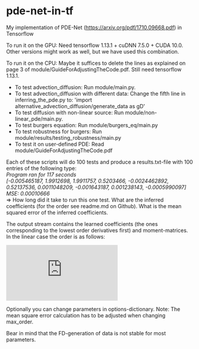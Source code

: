 # pde-net-in-tf
My implementation of PDE-Net (https://arxiv.org/pdf/1710.09668.pdf) in Tensorflow

To run it on the GPU: Need tensorflow 1.13.1 + cuDNN 7.5.0 + CUDA 10.0. Other versions might work as well, but we have used this combination.

To run it on the CPU: Maybe it suffices to delete the lines as explained on page 3 of module/GuideForAdjustingTheCode.pdf. Still need tensorflow 1.13.1.

- To test advection_diffusion:                      Run module/main.py.
- To test advection_diffusion with different data:  Change the fifth line in inferring_the_pde.py to: 'import alternative_advection_diffusion/generate_data as gD'
- To test diffusion with non-linear source:         Run module/non-linear_pde/main.py.
- To test burgers equation:                         Run module/burgers_eq/main.py
- To test robustness for burgers:                   Run module/results/testing_robustness/main.py
- To test it on user-defined PDE:                   Read module/GuideForAdjustingTheCode.pdf

Each of these scripts will do 100 tests and produce a results.txt-file with 100 entries of the following type:  
    *Program ran for 117 seconds*   
    *[-0.005465187, 1.9912698, 1.9911757, 0.5203466, -0.0024462892, 0.52137536, 0.0011048209, -0.001643187, 0.001238143, -0.0005990097]*   
    *MSE: 0.00010666*    
=> How long did it take to run this one test. What are the inferred coefficients (for the order see readme.md on Github). What is the mean squared error of the inferred coefficients.

The output stream contains the learned coefficients (the ones corresponding to the lowest order derivatives first) and moment-matrices.
In the linear case the order is as follows:

![equation](https://latex.codecogs.com/gif.latex?u_t%20%3D%20%5Cbegin%7Bpmatrix%7D%20u%20%26u_y%26u_x%26u_%7Byy%7D%26u_%7Bxy%7D%26u_%7Bxx%7D%26%20%5Ccdots%20%5Cend%7Bpmatrix%7D%20%5Ccdot%20%5Ctext%7Bcoef%7D)

Optionally you can change parameters in options-dictionary. Note: The mean square error calculation has to be adjusted when changing max_order.


Bear in mind that the FD-generation of data is not stable for most parameters.

